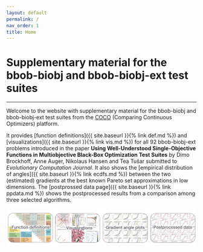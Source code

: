 ```yaml
---
layout: default
permalink: /
nav_order: 1
title: Home
---
```


# Supplementary material for the bbob-biobj and bbob-biobj-ext test suites  #
---
<link rel="stylesheet" href="{{ '/assets/css/custom.css' | relative_url }}"/>

Welcome to the website with supplementary material for the bbob-biobj and bbob-biobj-ext test suites from the [COCO](https://github.com/numbbo/coco) (Comparing Continuous Optimizers) platform. 

It provides [function definitions]({{ site.baseurl }}{% link def.md %}) and [visualizations]({{ site.baseurl }}{% link vis.md %}) for all 92 bbob-biobj-ext problems introduced in the paper <strong>Using Well-Understood Single-Objective Functions in Multiobjective Black-Box Optimization Test Suites</strong> by   Dimo Brockhoff, Anne Auger, Nikolaus Hansen and Tea Tušar submitted to <cite>Evolutionary Computation Journal</cite>. It also shows the [empirical distribution of angles]({{ site.baseurl }}{% link ecdfs.md %}) between the two (estimated) gradients at the best known Pareto set approximations in low dimensions. The [postprossed data page]({{ site.baseurl }}{% link ppdata.md %}) shows the postprocessed results from a comparison among three selected algorithms.

<div width="100%">
<a href="{{ site.baseurl }}{% link def.md %}"><img src="assets/img/button-def.png" alt="Functions definitions" style="max-width: 25%; height: auto;"></a><a href="{{ site.baseurl }}{% link vis.md %}"><img src="assets/img/button-vis.png" alt="Visualizations" style="max-width: 25%; height: auto;"></a><a href="{{ site.baseurl }}{% link ecdfs.md %}"><img src="assets/img/button-ecdfs.png" alt="Gradient angle plots" style="max-width: 25%; height: auto;"></a><a href="{{ site.baseurl }}{% link ppdata.md %}"><img src="assets/img/button-ppdata.png" alt="Postprocessed data" style="max-width: 25%; height: auto;"></a>
</div>

